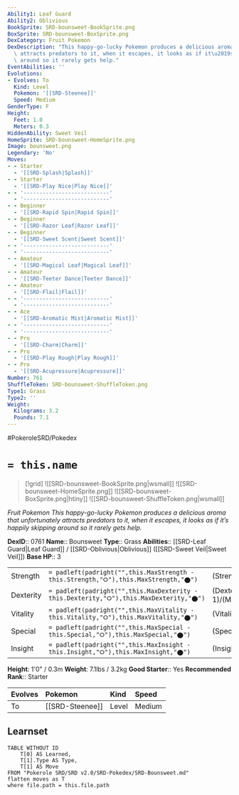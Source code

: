```yaml
---
Ability1: Leaf Guard
Ability2: Oblivious
BookSprite: SRD-bounsweet-BookSprite.png
BoxSprite: SRD-bounsweet-BoxSprite.png
DexCategory: Fruit Pokemon
DexDescription: "This happy-go-lucky Pokemon produces a delicious aroma that unfortunately\
  \ attracts predators to it, when it escapes, it looks as if it\u2019s happily skipping\
  \ around so it rarely gets help."
EventAbilities: ''
Evolutions:
- Evolves: To
  Kind: Level
  Pokemon: '[[SRD-Steenee]]'
  Speed: Medium
GenderType: F
Height:
  Feet: 1.0
  Meters: 0.3
HiddenAbility: Sweet Veil
HomeSprite: SRD-bounsweet-HomeSprite.png
Image: bounsweet.png
Legendary: 'No'
Moves:
- - Starter
  - '[[SRD-Splash|Splash]]'
- - Starter
  - '[[SRD-Play Nice|Play Nice]]'
- - '---------------------------'
  - '---------------------------'
- - Beginner
  - '[[SRD-Rapid Spin|Rapid Spin]]'
- - Beginner
  - '[[SRD-Razor Leaf|Razor Leaf]]'
- - Beginner
  - '[[SRD-Sweet Scent|Sweet Scent]]'
- - '---------------------------'
  - '---------------------------'
- - Amateur
  - '[[SRD-Magical Leaf|Magical Leaf]]'
- - Amateur
  - '[[SRD-Teeter Dance|Teeter Dance]]'
- - Amateur
  - '[[SRD-Flail|Flail]]'
- - '---------------------------'
  - '---------------------------'
- - Ace
  - '[[SRD-Aromatic Mist|Aromatic Mist]]'
- - '---------------------------'
  - '---------------------------'
- - Pro
  - '[[SRD-Charm|Charm]]'
- - Pro
  - '[[SRD-Play Rough|Play Rough]]'
- - Pro
  - '[[SRD-Acupressure|Acupressure]]'
Number: 761
ShuffleToken: SRD-bounsweet-ShuffleToken.png
Type1: Grass
Type2: ''
Weight:
  Kilograms: 3.2
  Pounds: 7.1
---
```


#PokeroleSRD/Pokedex

# `= this.name`

> [!grid]
> ![[SRD-bounsweet-BookSprite.png|wsmall]]
> ![[SRD-bounsweet-HomeSprite.png]]
> ![[SRD-bounsweet-BoxSprite.png|htiny]]
> ![[SRD-bounsweet-ShuffleToken.png|wsmall]]


*Fruit Pokemon*
*This happy-go-lucky Pokemon produces a delicious aroma that unfortunately attracts predators to it, when it escapes, it looks as if it’s happily skipping around so it rarely gets help.*

**DexID**:: 0761
**Name**:: Bounsweet
**Type**:: Grass
**Abilities**:: [[SRD-Leaf Guard|Leaf Guard]] / [[SRD-Oblivious|Oblivious]] ([[SRD-Sweet Veil|Sweet Veil]])
**Base HP**:: 3

|           |                                                                                        |                                          |
| --------- | -------------------------------------------------------------------------------------- | ---------------------------------------- |
| Strength  | `= padleft(padright("",this.MaxStrength - this.Strength,"⭘"),this.MaxStrength,"⬤")`    | (Strength::1)/(MaxStrength::3)   |
| Dexterity | `= padleft(padright("",this.MaxDexterity - this.Dexterity,"⭘"),this.MaxDexterity,"⬤")` | (Dexterity:: 1)/(MaxDexterity::3) |
| Vitality  | `= padleft(padright("",this.MaxVitality - this.Vitality,"⭘"),this.MaxVitality,"⬤")`    | (Vitality::1)/(MaxVitality::3)   |
| Special   | `= padleft(padright("",this.MaxSpecial - this.Special,"⭘"),this.MaxSpecial,"⬤")`       | (Special::1)/(MaxSpecial::3)     |
| Insight   | `= padleft(padright("",this.MaxInsight - this.Insight,"⭘"),this.MaxInsight,"⬤")`       | (Insight::1)/(MaxInsight::3)     |

**Height**: 1'0" / 0.3m
**Weight**: 7.1lbs / 3.2kg
**Good Starter**:: Yes
**Recommended Rank**:: Starter

| Evolves   | Pokemon         | Kind   | Speed   |
|:----------|:----------------|:-------|:--------|
| To        | [[SRD-Steenee]] | Level  | Medium  |

## Learnset

```dataview
TABLE WITHOUT ID
    T[0] AS Learned,
    T[1].Type AS Type,
    T[1] AS Move
FROM "Pokerole SRD/SRD v2.0/SRD-Pokedex/SRD-Bounsweet.md"
flatten moves as T
where file.path = this.file.path
```
